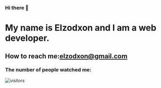 ### Hi there 👋

# My name is Elzodxon and I am a web developer. 
## How to reach me:elzodxon@gmail.com

<!--
**elzodxon/elzodxon** is a ✨ _special_ ✨ repository because its `README.md` (this file) appears on your GitHub profile.

Here are some ideas to get you started:

- 🔭 I’m currently working on ...
- 🌱 I’m currently learning ...
- 👯 I’m looking to collaborate on ...
- 🤔 I’m looking for help with ...
- 💬 Ask me about ...
- 📫 How to reach me: ...
- 😄 Pronouns: ...
- ⚡ Fun fact: ...
-->

<!-- [![Elzodxon's github stats](https://github-readme-stats.vercel.app/api?username=elzodxon)](https://github.com/elzodxon/github-readme-stats)

![Top Langs](https://github-readme-stats.vercel.app/api/top-langs/?username=elzodxon) -->


### The number of people watched me:


![visitors](https://visitor-badge.glitch.me/badge?page_id=elzodxon)

